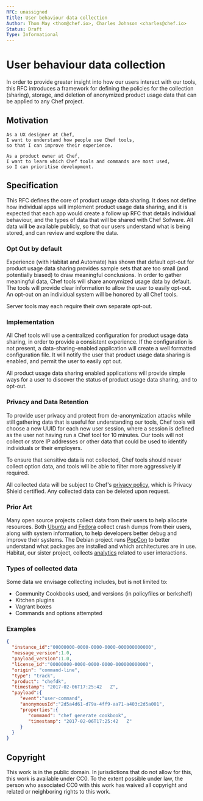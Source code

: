 ```yaml
---
RFC: unassigned
Title: User behaviour data collection
Author: Thom May <thom@chef.io>, Charles Johnson <charles@chef.io>
Status: Draft
Type: Informational
---
```


# User behaviour data collection

In order to provide greater insight into how our users interact with our
tools, this RFC introduces a framework for defining the policies for the
collection (sharing), storage, and deletion of anonymized product usage data
that can be applied to any Chef project.

## Motivation

    As a UX designer at Chef,
    I want to understand how people use Chef tools,
    so that I can improve their experience.

    As a product owner at Chef,
    I want to learn which Chef tools and commands are most used,
    so I can prioritise development.

## Specification

This RFC defines the core of product usage data sharing. It does not define how
individual apps will implement product usage data sharing, and it is expected
that each app would create a follow up RFC that details individual behaviour,
and the types of data that will be shared with Chef Sofware.
All data will be available publicly, so that our users understand what
is being stored, and can review and explore the data.

### Opt Out by default

Experience (with Habitat and Automate) has shown that default opt-out for 
product usage data sharing provides sample sets that are too small (and 
potentially biased) to draw meaningful conclusions. In order to gather 
meaningful data, Chef tools will share anonymized usage data by default. The 
tools will provide clear information to allow the user to easily opt-out. 
An opt-out on an individual system will be honored by all Chef tools.

Server tools may each require their own separate opt-out.

### Implementation

All Chef tools will use a centralized configuration for product usage data
sharing, in order to provide a consistent experience. If
the configuration is not present, a data-sharing-enabled application will 
create a well formatted configuration file. It will notify the user that
product usage data sharing is enabled, and permit the user to easily opt out.

All product usage data sharing enabled applications will provide simple ways 
for a user to discover the status of product usage data sharing, and to opt-out.

### Privacy and Data Retention

To provide user privacy and protect from de-anonymization attacks while still
gathering data that is useful for understanding our tools, Chef tools
will choose a new UUID for each new user session, where a session is
defined as the user not having run a Chef tool for 10 minutes. Our tools
will not collect or store IP addresses or other data that could be used
to identify individuals or their employers.

To ensure that sensitive data is not collected, Chef tools should never
collect option data, and tools will be able to filter more aggressively
if required.

All collected data will be subject to Chef's [privacy policy](https://www.chef.io/privacy-policy/),
which is Privacy Shield certified. Any collected data can be deleted upon
request.

### Prior Art

Many open source projects collect data from their users to help allocate
resources. Both [Ubuntu](https://wiki.ubuntu.com/Apport) and
[Fedora](https://retrace.fedoraproject.org/) collect crash dumps from their
users, along with system information, to help developers better debug and
improve their systems. 
The Debian project runs [PopCon](https://popcon.debian.org/) to better
understand what packages are installed and which architectures are in
use.
Habitat, our sister project, collects [analytics](https://www.habitat.sh/docs/about-analytics/)
related to user interactions.

### Types of collected data

Some data we envisage collecting includes, but is not limited to:

 - Community Cookbooks used, and versions (in policyfiles or berkshelf)
 - Kitchen plugins
 - Vagrant boxes
 - Commands and options attempted

### Examples

```json
{
  "instance_id":"00000000-0000-0000-0000-000000000000",
  "message_version":1.0,
  "payload_version":1.0,
  "license_id":"00000000-0000-0000-0000-000000000000",
  "origin": "command-line",
  "type": "track",
  "product": "chefdk",
  "timestamp": "2017-02-06T17:25:42   Z",
  "payload":{  
     "event":"user-command",
	 "anonymousId":"2d5a4d61-d79a-4ff9-aa71-a403c2d5a001",
     "properties":{  
        "command": "chef generate cookbook",
        "timestamp": "2017-02-06T17:25:42   Z"
     }
  } 
}
```

## Copyright

This work is in the public domain. In jurisdictions that do not allow for this,
this work is available under CC0. To the extent possible under law, the person
who associated CC0 with this work has waived all copyright and related or
neighboring rights to this work.
